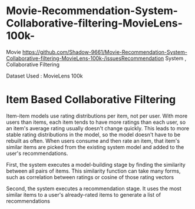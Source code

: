 # Movie-Recommendation-System-Collaborative-filtering-MovieLens-100k-
Movie https://github.com/Shadow-9661/Movie-Recommendation-System-Collaborative-filtering-MovieLens-100k-/issuesRecommendation System , Collaborative Filtering
  
  Dataset Used : MovieLens 100k

# Item Based Collaborative Filtering

Item-item models use rating distributions per item, not per user. With more users than items, each item tends to have more ratings than each user, so an item's average rating usually doesn't change quickly. This leads to more stable rating distributions in the model, so the model doesn't have to be rebuilt as often. When users consume and then rate an item, that item's similar items are picked from the existing system model and added to the user's recommendations.

First, the system executes a model-building stage by finding the similarity between all pairs of items. This similarity function can take many forms, such as correlation between ratings or cosine of those rating vectors

Second, the system executes a recommendation stage. It uses the most similar items to a user's already-rated items to generate a list of recommendations
